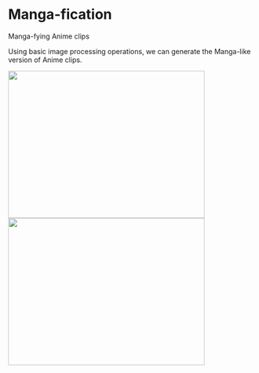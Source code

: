 # Manga-fication
Manga-fying Anime clips

Using basic image processing operations, we can generate the Manga-like version of Anime clips.

<img align="left" src="https://user-images.githubusercontent.com/59393128/132394041-2c3082d5-f3fc-4a56-b4c7-0b56685b4f76.gif" width="400" height="300">
<img align="top-right" src="https://user-images.githubusercontent.com/59393128/132386273-10698139-1fc4-4927-9c02-0c7259dfbb4a.gif" width="400" height="300">




